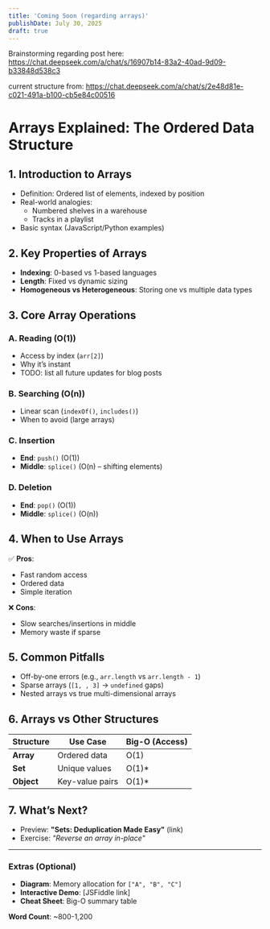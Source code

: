 ```yaml
---
title: 'Coming Soon (regarding arrays)'
publishDate: July 30, 2025
draft: true
---
```


Brainstorming regarding post here:
https://chat.deepseek.com/a/chat/s/16907b14-83a2-40ad-9d09-b33848d538c3

current structure from:
https://chat.deepseek.com/a/chat/s/2e48d81e-c021-491a-b100-cb5e84c00516

# **Arrays Explained: The Ordered Data Structure**

## **1. Introduction to Arrays**

- Definition: Ordered list of elements, indexed by position
- Real-world analogies:
  - Numbered shelves in a warehouse
  - Tracks in a playlist
- Basic syntax (JavaScript/Python examples)

## **2. Key Properties of Arrays**

- **Indexing**: 0-based vs 1-based languages
- **Length**: Fixed vs dynamic sizing
- **Homogeneous vs Heterogeneous**: Storing one vs multiple data types

## **3. Core Array Operations**

### **A. Reading (O(1))**

- Access by index (`arr[2]`)
- Why it’s instant
- TODO: list all future updates for blog posts

### **B. Searching (O(n))**

- Linear scan (`indexOf()`, `includes()`)
- When to avoid (large arrays)

### **C. Insertion**

- **End**: `push()` (O(1))
- **Middle**: `splice()` (O(n) – shifting elements)

### **D. Deletion**

- **End**: `pop()` (O(1))
- **Middle**: `splice()` (O(n))

## **4. When to Use Arrays**

✅ **Pros**:

- Fast random access
- Ordered data
- Simple iteration

❌ **Cons**:

- Slow searches/insertions in middle
- Memory waste if sparse

## **5. Common Pitfalls**

- Off-by-one errors (e.g., `arr.length` vs `arr.length - 1`)
- Sparse arrays (`[1, , 3]` → `undefined` gaps)
- Nested arrays vs true multi-dimensional arrays

## **6. Arrays vs Other Structures**

| Structure  | Use Case        | Big-O (Access) |
| ---------- | --------------- | -------------- |
| **Array**  | Ordered data    | O(1)           |
| **Set**    | Unique values   | O(1)\*         |
| **Object** | Key-value pairs | O(1)\*         |

## **7. What’s Next?**

- Preview: **"Sets: Deduplication Made Easy"** (link)
- Exercise: _"Reverse an array in-place"_

---

### **Extras (Optional)**

- **Diagram**: Memory allocation for `["A", "B", "C"]`
- **Interactive Demo**: [JSFiddle link]
- **Cheat Sheet**: Big-O summary table

**Word Count**: ~800-1,200
